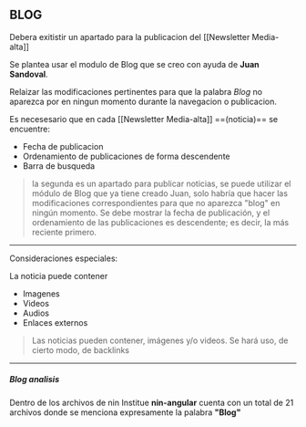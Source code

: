 ## BLOG

Debera exitistir  un apartado para la publicacion del [[Newsletter Media-alta]]

Se plantea usar el modulo de Blog que se creo con ayuda de **Juan Sandoval**. 

Relaizar las modificaciones pertinentes para que la palabra _Blog_ no aparezca por en ningun momento durante la navegacion o publicacion.

Es necesesario que en cada [[Newsletter Media-alta]] ==(noticia)== se encuentre: 
- Fecha de publicacion
- Ordenamiento de publicaciones de forma descendente
- Barra de busqueda

>la segunda es un apartado para publicar noticias, se puede utilizar el módulo de Blog que ya tiene creado Juan, solo habría que hacer las modificaciones correspondientes para que no aparezca "blog" en ningún momento.
  Se debe mostrar la fecha de publicación, y el ordenamiento de las publicaciones es descendente; es decir, la más reciente primero.

---

Consideraciones especiales:

La noticia puede contener
- Imagenes
- Videos
- Audios
- Enlaces externos

>Las noticias pueden contener, imágenes y/o videos.
>Se hará uso, de cierto modo, de backlinks

---

##### Blog analisis

Dentro de los archivos de nin Institue __nin-angular__ cuenta con un total de 21 archivos donde se menciona expresamente la palabra **"Blog"**


